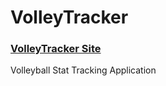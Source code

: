 # **VolleyTracker**

### [VolleyTracker Site](dylrz.github.io)

Volleyball Stat Tracking Application
